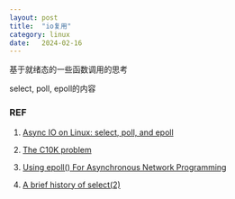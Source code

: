 ```yaml
---
layout: post
title:  "io复用"
category: linux
date:   2024-02-16
---
```


基于就绪态的一些函数调用的思考

select, poll, epoll的内容

### REF

1. [Async IO on Linux: select, poll, and epoll](https://jvns.ca/blog/2017/06/03/async-io-on-linux--select--poll--and-epoll/)

2. [The C10K problem](http://www.kegel.com/c10k.html)

3. [Using epoll() For Asynchronous Network Programming](https://kovyrin.net/2006/04/13/epoll-asynchronous-network-programming/)

4. [A brief history of select(2)](https://idea.popcount.org/2016-11-01-a-brief-history-of-select2/)
